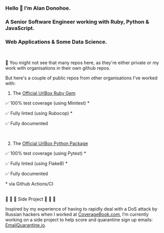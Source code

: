 ### Hello 👋 I’m Alan Donohoe.
### A Senior Software Engineer working with Ruby, Python & JavaScript.
### Web Applications & Some Data Science.
<br>

👀 You might not see that many repos here, as they're either private or my work with organisations in their own github repos.

But here's a couple of public repos from other organisations I've worked with:

1. The [Official UrlBox Ruby Gem](https://github.com/urlbox/urlbox-ruby)

  ✅ 100% test coverage (using Minitest) \*
  
  ✅ Fully linted (using Rubocop) \*
  
  ✅ Fully documented
  
  <br>
  
2. The [Official UrlBox Python Package](https://github.com/urlbox/urlbox-python)

  ✅ 100% test coverage (using Pytest) \*
  
  ✅ Fully linted (using Flake8) \*
  
  ✅ Fully documented
  
  \* via Github Actions/CI
  <br>
  <br>

 🔧  🔧  🔧 Side Project  🔧  🔧  🔧
 
Inspired by my experience of having to rapidly deal with a DoS attack by Russian hackers when I worked at [CoverageBook.com](https://coveragebook.com/), I’m currently working on a side project to help score and quarantine sign up emails: [EmailQuarantine.io](https://emailquarantine.io/). 



 
 <!--
**AlanDonohoe/alandonohoe** is a ✨ _special_ ✨ repository because its `README.md` (this file) appears on your GitHub profile.

Here are some ideas to get you started:

- 🔭 I’m currently working on ...
- 🌱 I’m currently learning ...
- 👯 I’m looking to collaborate on ...
- 🤔 I’m looking for help with ...
- 💬 Ask me about ...
- 📫 How to reach me: ...
- 😄 Pronouns: ...
- ⚡ Fun fact: ...
-->
